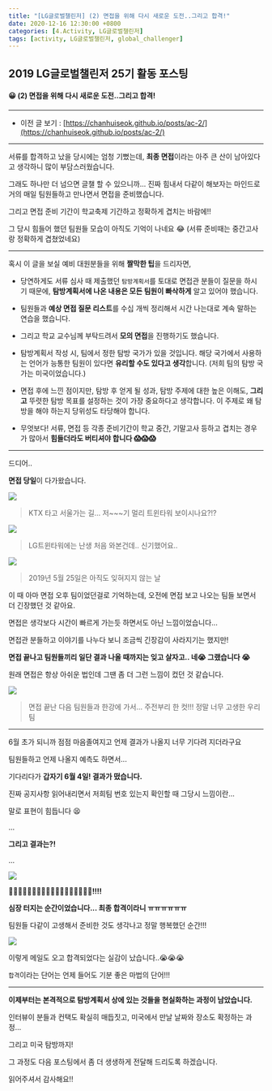 ```yaml
---
title: "[LG글로벌챌린저] (2) 면접을 위해 다시 새로운 도전..그리고 합격!"
date: 2020-12-16 12:30:00 +0800
categories: [4.Activity, LG글로벌챌린저]
tags: [activity, LG글로벌챌린저, global_challenger]
---
```





## **2019 LG글로벌챌린저 25기 활동 포스팅**

#### **😀 (2) 면접을 위해 다시 새로운 도전..그리고 합격!**

------

* 이전 글 보기 : [https://chanhuiseok.github.io/posts/ac-2/](https://chanhuiseok.github.io/posts/ac-2/)

------

서류를 합격하고 났을 당시에는 엄청 기뻤는데, **최종 면접**이라는 아주 큰 산이 남아있다고 생각하니 많이 부담스러웠습니다.

그래도 하나만 더 넘으면 글챌 할 수 있으니까... 진짜 힘내서 다같이 해보자는 마인드로 거의 매일 팀원들하고 만나면서 면접을 준비했습니다.

그리고 면접 준비 기간이 학교축제 기간하고 정확하게 겹치는 바람에!!

그 당시 힘들어 했던 팀원들 모습이 아직도 기억이 나네요 😂 (서류 준비때는 중간고사랑 정확하게 겹쳤었네요)

------

혹시 이 글을 보실 예비 대원분들을 위해 **짤막한 팁**을 드리자면,

* 당연하게도 서류 심사 때 제출했던 `탐방계획서`를 토대로 면접관 분들이 질문을 하시기 때문에, **탐방계획서에 나온 내용은 모든 팀원이 빠삭하게** 알고 있어야 했습니다.

* 팀원들과 **예상 면접 질문 리스트**를 수십 개씩 정리해서 시간 나는대로 계속 말하는 연습을 했습니다.
* 그리고 학교 교수님께 부탁드려서 **모의 면접**을 진행하기도 했습니다.
* 탐방계획서 작성 시, 팀에서 정한 탐방 국가가 있을 것입니다. 해당 국가에서 사용하는 언어가 능통한 팀원이 있다면 **유리할 수도 있다고 생각**합니다. (저희 팀의 탐방 국가는 미국이었습니다.)

* 면접 후에 느낀 점이지만, 탐방 후 얻게 될 성과, 탐방 주제에 대한 높은 이해도, **그리고** 뚜렷한 탐방 목표를 설정하는 것이 가장 중요하다고 생각합니다. 이 주제로 왜 탐방을 해야 하는지 당위성도 타당해야 합니다.
* 무엇보다! 서류, 면접 등 각종 준비기간이 학교 중간, 기말고사 등하고 겹치는 경우가 많아서 **힘들더라도 버티셔야 합니다 😱😱😱**

------

드디어..

**면접 당일**이 다가왔습니다.

![](https://i.imgur.com/EEUT6PJ.jpg)

> KTX 타고 서울가는 길... 저~~~기 멀리 트윈타워 보이시나요?!?



![](https://i.imgur.com/y3RoZfq.png)

> LG트윈타워에는 난생 처음 와본건데.. 신기했어요..

![](https://i.imgur.com/cP7NHGj.jpg)

> 2019년 5월 25일은 아직도 잊혀지지 않는 날

이 때 아마 면접 오후 팀이었던걸로 기억하는데, 오전에 면접 보고 나오는 팀들 보면서 더 긴장했던 것 같아요.

면접은 생각보다 시간이 빠르게 가는듯 하면서도 아닌 느낌이었습니다...

면접관 분들하고 이야기를 나누다 보니 조금씩 긴장감이 사라지기는 했지만!

**면접 끝나고 팀원들끼리 일단 결과 나올 때까지는 잊고 살자고.. 네😭 그랬습니다 😭**

원래 면접은 항상 아쉬운 법인데 그땐 좀 더 그런 느낌이 컸던 것 같습니다.



![](https://i.imgur.com/yn6dCMQ.jpg)

> 면접 끝난 다음 팀원들과 한강에 가서... 주전부리 한 컷!!! 정말 너무 고생한 우리팀

------

6월 초가 되니까 점점 마음졸여지고 언제 결과가 나올지 너무 기다려 지더라구요

팀원들하고 언제 나올지 예측도 하면서...

기다리다가 **갑자기 6월 4일! 결과가 떴습니다.**

진짜 공지사항 읽어내리면서 저희팀 번호 있는지 확인할 때 그당시 느낌이란...

말로 표현이 힘듭니다 😫

...

**그리고 결과는?!**

...

![](https://i.imgur.com/jObr5Yw.png)

**🎊🎊👏👏👏🎊🎊🎊👏👏👏👏🎊🎊🎊👏👏🎊!!!!** 

**심장 터지는 순간이었습니다... 최종 합격이라니 ㅠㅠㅠㅠㅠㅠ**

팀원들 다같이 고생해서 준비한 것도 생각나고 정말 행복했던 순간!!!



![](https://i.imgur.com/aMcXGBU.png)

이렇게 메일도 오고 합격되었다는 실감이 났습니다..😭😭😭

`합격`이라는 단어는 언제 들어도 기분 좋은 마법의 단어!!!

------

**이제부터는 본격적으로 탐방계획서 상에 있는 것들을 현실화하는 과정이 남았습니다.**

인터뷰이 분들과 컨택도 확실히 매듭짓고, 미국에서 만날 날짜와 장소도 확정하는 과정...

그리고 미국 탐방까지!

그 과정도 다음 포스팅에서 좀 더 생생하게 전달해 드리도록 하겠습니다.

읽어주셔서 감사해요!!